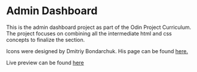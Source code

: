 # Admin Dashboard
This is the admin dashboard project as part of the Odin Project Curriculum. The project focuses
on combining all the intermediate html and css concepts to finalize the section.

Icons were designed by Dmitriy Bondarchuk. His page can be found [here.](https://iconscout.com/contributors/dmitriy-bondarchuk)

Live preview can be found [here](https://newmanem23.github.io/admin-dashboard/)


